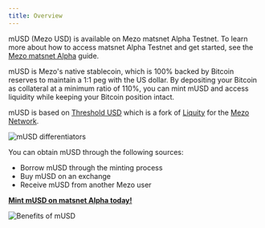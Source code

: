 ```yaml
---
title: Overview
---
```


mUSD (Mezo USD) is available on Mezo matsnet Alpha Testnet. To learn more about how to access matsnet Alpha Testnet and get started, see the [Mezo matsnet Alpha](/docs/users/getting-started/mezo-matsnet-alpha-testnet) guide.

mUSD is Mezo's native stablecoin, which is 100% backed by Bitcoin reserves to maintain a 1:1 peg with the US dollar. By depositing your Bitcoin as collateral at a minimum ratio of 110%, you can mint mUSD and access liquidity while keeping your Bitcoin position intact.

mUSD is based on [Threshold USD](https://github.com/Threshold-USD/dev) which is a fork of [Liquity](https://github.com/liquity/dev) for the [Mezo Network](https://mezo.org).

![mUSD differentiators](/docs/images/musd/musd-differences.avif)

You can obtain mUSD through the following sources:

- Borrow mUSD through the minting process
- Buy mUSD on an exchange
- Receive mUSD from another Mezo user

**[Mint mUSD on matsnet Alpha today!](https://mezo.org/matsnet/borrow)**

![Benefits of mUSD](/docs/images/musd/musd-benefits.avif)